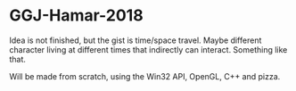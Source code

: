 # GGJ-Hamar-2018

Idea is not finished, but the gist is time/space travel.
Maybe different character living at different times that indirectly can interact.
Something like that.

Will be made from scratch, using the Win32 API, OpenGL, C++ and pizza.
